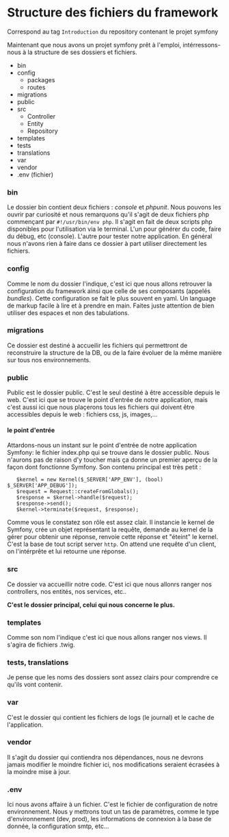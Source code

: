# Structure des fichiers du framework

Correspond au tag `Introduction` du repository contenant le projet symfony

Maintenant que nous avons un projet symfony prêt à l'emploi, intérressons-nous à la structure de ses dossiers et fichiers.

- bin
- config
  - packages
  - routes
- migrations
- public
- src
  - Controller
  - Entity
  - Repository
- templates
- tests
- translations
- var
- vendor
- .env (fichier)

### bin
Le dossier bin contient deux fichiers : _console_ et _phpunit_. Nous pouvons les ouvrir par curiosité et nous remarquons qu'il s'agit de deux fichiers php commençant par `#!/usr/bin/env php`. Il s'agit en fait de deux scripts php disponibles pour l'utilisation via le terminal. L'un pour générer du code, faire du débug, etc (console). L'autre pour tester notre application. En général nous n'avons rien à faire dans ce dossier à part utiliser directement les fichiers.
  
### config
Comme le nom du dossier l'indique, c'est ici que nous allons retrouver la configuration du framework ainsi que celle de ses composants (appelés _bundles_).
Cette configuration se fait le plus souvent en yaml. Un language de markup facile à lire et à prendre en main. Faites juste attention de bien utiliser des espaces et non des tabulations.

### migrations
Ce dossier est destiné à accueilir les fichiers qui permettront de reconstruire la structure de la DB, ou de la faire évoluer de la même manière sur tous nos environnements.

### public
Public est le dossier public. C'est le seul destiné à être accessible depuis le web. C'est ici que se trouve le point d'entrée de notre application, mais c'est aussi ici que nous plaçerons tous les fichiers qui doivent être accessibles depuis le web : fichiers css, js, images,...

#### le point d'entrée
Attardons-nous un instant sur le point d'entrée de notre application Symfony: le fichier index.php qui se trouve dans le dossier public.
Nous n'aurons pas de raison d'y toucher mais ça donne un premier aperçu de la façon dont fonctionne Symfony. 
Son contenu principal est très petit :

 ```
    $kernel = new Kernel($_SERVER['APP_ENV'], (bool) $_SERVER['APP_DEBUG']);
    $request = Request::createFromGlobals();
    $response = $kernel->handle($request);
    $response->send();
    $kernel->terminate($request, $response);
``` 
Comme vous le constatez son rôle est assez clair. Il instancie le kernel de Symfony, crée un objet représentant la requête, demande au kernel de la gérer pour obtenir une réponse, renvoie cette réponse et "éteint" le kernel. C'est la base de tout script server `http`. On attend une requête d'un client, on l'intérprête et lui retourne une réponse.

### src
Ce dossier va accueillir notre code. C'est ici que nous allonrs ranger nos controllers, nos entités, nos services, etc..

**C'est le dossier principal, celui qui nous concerne le plus.**
### templates
Comme son nom l'indique c'est ici que nous allons ranger nos views. Il s'agira de fichiers .twig.

### tests, translations

Je pense que les noms des dossiers sont assez clairs pour comprendre ce qu'ils vont contenir.

### var
C'est le dossier qui contient les fichiers de logs (le journal) et le cache de l'application.

### vendor
Il s'agit du dossier qui contiendra nos dépendances, nous ne devrons jamais modifier le moindre fichier ici, nos modifications seraient écrasées à la moindre mise à jour.

### .env
Ici nous avons affaire à un fichier. C'est le fichier de configuration de notre environnement. Nous y mettrons tout un tas de paramètres, comme le type d'environnement (dev, prod), les informations de connexion à la base de donnée, la configuration smtp, etc... 
